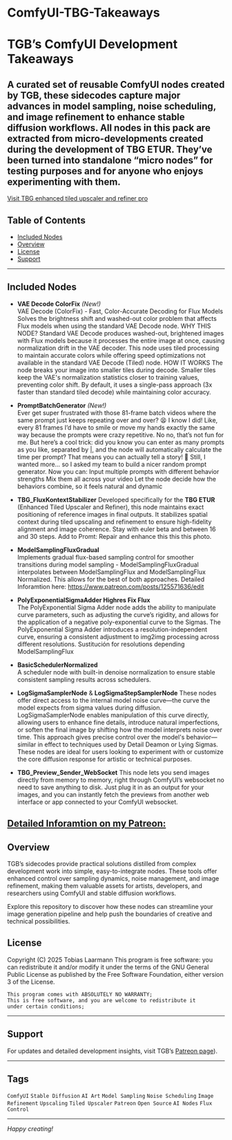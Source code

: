 # ComfyUI-TBG-Takeaways
# TGB’s ComfyUI Development Takeaways

A curated set of reusable ComfyUI nodes created by TGB, these sidecodes capture major advances in model sampling, noise scheduling, and image refinement to enhance stable diffusion workflows. All nodes in this pack are extracted from micro-developments created during the development of TBG ETUR. They’ve been turned into standalone “micro nodes” for testing purposes and for anyone who enjoys experimenting with them.
---
[Visit TBG enhanced tiled upscaler and refiner pro](https://github.com/Ltamann/ComfyUI-TBG-ETUR)



## Table of Contents

- [Included Nodes](#included-nodes)  
- [Overview](#overview)  
- [License](#license)  
- [Support](#support)  

---

## Included Nodes
- **VAE Decode ColorFix** *(New!)*  
  VAE Decode (ColorFix) - Fast, Color-Accurate Decoding for Flux Models
Solves the brightness shift and washed-out color problem that affects Flux models 
when using the standard VAE Decode node.
WHY THIS NODE?
Standard VAE Decode produces washed-out, brightened images with Flux models because 
it processes the entire image at once, causing normalization drift in the VAE decoder. 
This node uses tiled processing to maintain accurate colors while offering speed 
optimizations not available in the standard VAE Decode (Tiled) node.
HOW IT WORKS
The node breaks your image into smaller tiles during decode. Smaller tiles keep the 
VAE's normalization statistics closer to training values, preventing color shift. 
By default, it uses a single-pass approach (3x faster than standard tiled decode) 
while maintaining color accuracy.

- **PromptBatchGenerator** *(New!)*  
  Ever get super frustrated with those 81-frame batch videos where the same prompt just keeps repeating over and over? 😫 I know I did! Like, every 81 frames I’d have to smile or move my hands exactly the same way because the prompts were crazy repetitive. No no, that’s not fun for me.
But here’s a cool trick: did you know you can enter as many prompts as you like, separated by |, and the node will automatically calculate the time per prompt? That means you can actually tell a story! 🎉
Still, I wanted more… so I asked my team to build a nicer random prompt generator. Now you can:
Input multiple prompts with different behavior strengths
Mix them all across your video
Let the node decide how the behaviors combine, so it feels natural and dynamic

- **TBG_FluxKontextStabilizer** 
  Developed specifically for the **TBG ETUR** (Enhanced Tiled Upscaler and Refiner), this node maintains exact positioning of reference images in final outputs. It stabilizes spatial context during tiled upscaling and refinement to ensure high-fidelity alignment and image coherence. Stay with euler beta and between 16 and 30 steps. Add to Promt: Repair and enhance this this this photo.

- **ModelSamplingFluxGradual**  
  Implements gradual flux-based sampling control for smoother transitions during model sampling - ModelSamplingFluxGradual interpolates between ModelSamplingFlux and ModelSamplingFlux Normalized. This allows for the best of both approaches.
Detailed Inforamtion here: https://www.patreon.com/posts/125571636/edit

- **PolyExponentialSigmaAdder  Highres Fix Flux**  
  The PolyExponential Sigma Adder node adds the ability to manipulate curve parameters, such as adjusting the curve’s rigidity, and allows for the application of a negative poly-exponential curve to the Sigmas.
The PolyExponential Sigma Adder introduces a resolution-independent curve, ensuring a consistent adjustment to img2img processing across different resolutions. Sustitución for resolutions depending ModelSamplingFlux

- **BasicSchedulerNormalized**  
  A scheduler node with built-in denoise  normalization to ensure stable consistent sampling results across schedulers.

- **LogSigmaSamplerNode** & **LogSigmaStepSamplerNode**
  These nodes offer direct access to the internal model noise curve—the curve the model expects from sigma values during diffusion.
  LogSigmaSamplerNode enables manipulation of this curve directly, allowing users to enhance fine details, introduce natural imperfections, or soften the final image by shifting how the model interprets noise over time.
  This approach gives precise control over the model's behavior—similar in effect to techniques used by Detail Deamon or Lying Sigmas.
  These nodes are ideal for users looking to experiment with or customize the core diffusion response for artistic or technical purposes.
  
- **TBG_Preview_Sender_WebSocket**
  This node lets you send images directly from memory to memory, right through ComfyUI’s websocket no need to save anything to disk. Just plug it in as an output for your images, and you can instantly fetch the previews      from another web interface or app connected to your ComfyUI websocket.
  
[Detailed Inforamtion on my Patreon: ](https://www.patreon.com/c/TB_LAAR)
---

## Overview

TGB’s sidecodes provide practical solutions distilled from complex development work into simple, easy-to-integrate nodes. These tools offer enhanced control over sampling dynamics, noise management, and image refinement, making them valuable assets for artists, developers, and researchers using ComfyUI and stable diffusion workflows.

Explore this repository to discover how these nodes can streamline your image generation pipeline and help push the boundaries of creative and technical possibilities.

## License

Copyright (C) 2025  Tobias Laarmann
    This program is free software: you can redistribute it and/or modify
    it under the terms of the GNU General Public License as published by
    the Free Software Foundation, either version 3 of the License.

    This program comes with ABSOLUTELY NO WARRANTY; 
    This is free software, and you are welcome to redistribute it
    under certain conditions;

---

## Support

For updates and detailed development insights, visit TGB’s [Patreon page](https://www.patreon.com/c/TB_LAAR)).

---

## Tags

`ComfyUI` `Stable Diffusion` `AI Art` `Model Sampling` `Noise Scheduling` `Image Refinement` `Upscaling` `Tiled Upscaler` `Patreon` `Open Source` `AI Nodes` `Flux Control`

---

*Happy creating!*

